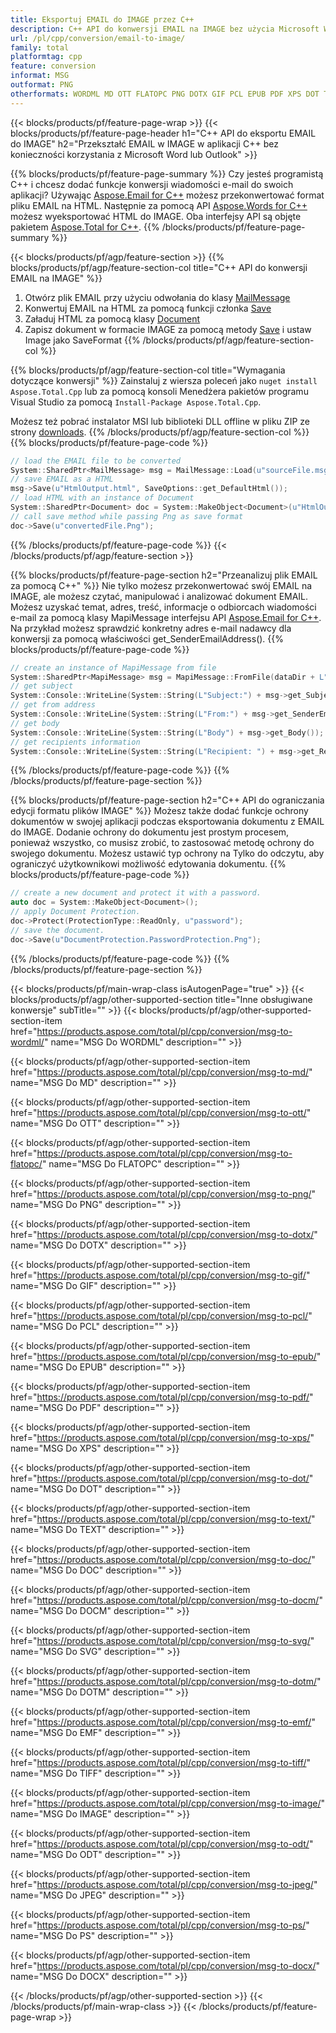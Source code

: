 ```yaml
---
title: Eksportuj EMAIL do IMAGE przez C++
description: C++ API do konwersji EMAIL na IMAGE bez użycia Microsoft Word lub Outlook
url: /pl/cpp/conversion/email-to-image/
family: total
platformtag: cpp
feature: conversion
informat: MSG
outformat: PNG
otherformats: WORDML MD OTT FLATOPC PNG DOTX GIF PCL EPUB PDF XPS DOT TEXT DOC DOCM SVG DOTM EMF TIFF BMP ODT JPEG PS DOCX
---
```

{{< blocks/products/pf/feature-page-wrap >}}
{{< blocks/products/pf/feature-page-header h1="C++ API do eksportu EMAIL do IMAGE" h2="Przekształć EMAIL w IMAGE w aplikacji C++ bez konieczności korzystania z Microsoft Word lub Outlook" >}}

{{% blocks/products/pf/feature-page-summary %}}
Czy jesteś programistą C++ i chcesz dodać funkcje konwersji wiadomości e-mail do swoich aplikacji? Używając [Aspose.Email for C++](https://products.aspose.com/email/cpp/) możesz przekonwertować format pliku EMAIL na HTML. Następnie za pomocą API [Aspose.Words for C++](https://products.aspose.com/words/cpp/) możesz wyeksportować HTML do IMAGE. Oba interfejsy API są objęte pakietem [Aspose.Total for C++](https://products.aspose.com/total/cpp/). 
{{% /blocks/products/pf/feature-page-summary  %}}

{{< blocks/products/pf/agp/feature-section >}}
{{% blocks/products/pf/agp/feature-section-col title="C++ API do konwersji EMAIL na IMAGE" %}}
1. Otwórz plik EMAIL przy użyciu odwołania do klasy [MailMessage](https://reference.aspose.com/email/cpp/class/aspose.email.mail_message)
2. Konwertuj EMAIL na HTML za pomocą funkcji członka [Save](https://reference.aspose.com/email/cpp/class/aspose.email.mail_message#a7e7c6b50c8db5a8bcc6934db02b4a786)
3. Załaduj HTML za pomocą klasy [Document](https://reference.aspose.com/words/cpp/class/aspose.words.document)
4. Zapisz dokument w formacie IMAGE za pomocą metody [Save](https://reference.aspose.com/words/cpp/class/aspose.words.document#save_string_saveformat) i ustaw Image jako SaveFormat
{{% /blocks/products/pf/agp/feature-section-col %}}

{{% blocks/products/pf/agp/feature-section-col title="Wymagania dotyczące konwersji" %}}
Zainstaluj z wiersza poleceń jako ```nuget install Aspose.Total.Cpp``` lub za pomocą konsoli Menedżera pakietów programu Visual Studio za pomocą ```Install-Package Aspose.Total.Cpp```.

Możesz też pobrać instalator MSI lub biblioteki DLL offline w pliku ZIP ze strony [downloads](https://downloads.aspose.com/total/cpp).
{{% /blocks/products/pf/agp/feature-section-col %}}
{{% blocks/products/pf/feature-page-code %}}

```cpp
// load the EMAIL file to be converted
System::SharedPtr<MailMessage> msg = MailMessage::Load(u"sourceFile.msg");
// save EMAIL as a HTML 
msg->Save(u"HtmlOutput.html", SaveOptions::get_DefaultHtml());  
// load HTML with an instance of Document
System::SharedPtr<Document> doc = System::MakeObject<Document>(u"HtmlOutput.html");
// call save method while passing Png as save format
doc->Save(u"convertedFile.Png");
```

{{% /blocks/products/pf/feature-page-code %}}
{{< /blocks/products/pf/agp/feature-section >}}

{{% blocks/products/pf/feature-page-section  h2="Przeanalizuj plik EMAIL za pomocą C++" %}}
Nie tylko możesz przekonwertować swój EMAIL na IMAGE, ale możesz czytać, manipulować i analizować dokument EMAIL. Możesz uzyskać temat, adres, treść, informacje o odbiorcach wiadomości e-mail za pomocą klasy MapiMessage interfejsu API [Aspose.Email for C++](https://products.aspose.com/email/cpp/). Na przykład możesz sprawdzić konkretny adres e-mail nadawcy dla konwersji za pomocą właściwości get_SenderEmailAddress().
{{% blocks/products/pf/feature-page-code %}}

```cpp
// create an instance of MapiMessage from file
System::SharedPtr<MapiMessage> msg = MapiMessage::FromFile(dataDir + L"message.msg");
// get subject
System::Console::WriteLine(System::String(L"Subject:") + msg->get_Subject());
// get from address
System::Console::WriteLine(System::String(L"From:") + msg->get_SenderEmailAddress());
// get body
System::Console::WriteLine(System::String(L"Body") + msg->get_Body());
// get recipients information
System::Console::WriteLine(System::String(L"Recipient: ") + msg->get_Recipients());
```
{{% /blocks/products/pf/feature-page-code  %}}
{{% /blocks/products/pf/feature-page-section %}}

{{% blocks/products/pf/feature-page-section  h2="C++ API do ograniczania edycji formatu plików IMAGE" %}}
Możesz także dodać funkcje ochrony dokumentów w swojej aplikacji podczas eksportowania dokumentu z EMAIL do IMAGE. Dodanie ochrony do dokumentu jest prostym procesem, ponieważ wszystko, co musisz zrobić, to zastosować metodę ochrony do swojego dokumentu. Możesz ustawić typ ochrony na Tylko do odczytu, aby ograniczyć użytkownikowi możliwość edytowania dokumentu.
{{% blocks/products/pf/feature-page-code %}}

```cpp
// create a new document and protect it with a password.
auto doc = System::MakeObject<Document>();
// apply Document Protection.
doc->Protect(ProtectionType::ReadOnly, u"password");
// save the document.
doc->Save(u"DocumentProtection.PasswordProtection.Png");
```
{{% /blocks/products/pf/feature-page-code  %}}
{{% /blocks/products/pf/feature-page-section %}}

{{< blocks/products/pf/main-wrap-class isAutogenPage="true" >}}
{{< blocks/products/pf/agp/other-supported-section title="Inne obsługiwane konwersje" subTitle="" >}}
{{< blocks/products/pf/agp/other-supported-section-item href="https://products.aspose.com/total/pl/cpp/conversion/msg-to-wordml/" name="MSG Do WORDML" description="" >}}

{{< blocks/products/pf/agp/other-supported-section-item href="https://products.aspose.com/total/pl/cpp/conversion/msg-to-md/" name="MSG Do MD" description="" >}}

{{< blocks/products/pf/agp/other-supported-section-item href="https://products.aspose.com/total/pl/cpp/conversion/msg-to-ott/" name="MSG Do OTT" description="" >}}

{{< blocks/products/pf/agp/other-supported-section-item href="https://products.aspose.com/total/pl/cpp/conversion/msg-to-flatopc/" name="MSG Do FLATOPC" description="" >}}

{{< blocks/products/pf/agp/other-supported-section-item href="https://products.aspose.com/total/pl/cpp/conversion/msg-to-png/" name="MSG Do PNG" description="" >}}

{{< blocks/products/pf/agp/other-supported-section-item href="https://products.aspose.com/total/pl/cpp/conversion/msg-to-dotx/" name="MSG Do DOTX" description="" >}}

{{< blocks/products/pf/agp/other-supported-section-item href="https://products.aspose.com/total/pl/cpp/conversion/msg-to-gif/" name="MSG Do GIF" description="" >}}

{{< blocks/products/pf/agp/other-supported-section-item href="https://products.aspose.com/total/pl/cpp/conversion/msg-to-pcl/" name="MSG Do PCL" description="" >}}

{{< blocks/products/pf/agp/other-supported-section-item href="https://products.aspose.com/total/pl/cpp/conversion/msg-to-epub/" name="MSG Do EPUB" description="" >}}

{{< blocks/products/pf/agp/other-supported-section-item href="https://products.aspose.com/total/pl/cpp/conversion/msg-to-pdf/" name="MSG Do PDF" description="" >}}

{{< blocks/products/pf/agp/other-supported-section-item href="https://products.aspose.com/total/pl/cpp/conversion/msg-to-xps/" name="MSG Do XPS" description="" >}}

{{< blocks/products/pf/agp/other-supported-section-item href="https://products.aspose.com/total/pl/cpp/conversion/msg-to-dot/" name="MSG Do DOT" description="" >}}

{{< blocks/products/pf/agp/other-supported-section-item href="https://products.aspose.com/total/pl/cpp/conversion/msg-to-text/" name="MSG Do TEXT" description="" >}}

{{< blocks/products/pf/agp/other-supported-section-item href="https://products.aspose.com/total/pl/cpp/conversion/msg-to-doc/" name="MSG Do DOC" description="" >}}

{{< blocks/products/pf/agp/other-supported-section-item href="https://products.aspose.com/total/pl/cpp/conversion/msg-to-docm/" name="MSG Do DOCM" description="" >}}

{{< blocks/products/pf/agp/other-supported-section-item href="https://products.aspose.com/total/pl/cpp/conversion/msg-to-svg/" name="MSG Do SVG" description="" >}}

{{< blocks/products/pf/agp/other-supported-section-item href="https://products.aspose.com/total/pl/cpp/conversion/msg-to-dotm/" name="MSG Do DOTM" description="" >}}

{{< blocks/products/pf/agp/other-supported-section-item href="https://products.aspose.com/total/pl/cpp/conversion/msg-to-emf/" name="MSG Do EMF" description="" >}}

{{< blocks/products/pf/agp/other-supported-section-item href="https://products.aspose.com/total/pl/cpp/conversion/msg-to-tiff/" name="MSG Do TIFF" description="" >}}

{{< blocks/products/pf/agp/other-supported-section-item href="https://products.aspose.com/total/pl/cpp/conversion/msg-to-image/" name="MSG Do IMAGE" description="" >}}

{{< blocks/products/pf/agp/other-supported-section-item href="https://products.aspose.com/total/pl/cpp/conversion/msg-to-odt/" name="MSG Do ODT" description="" >}}

{{< blocks/products/pf/agp/other-supported-section-item href="https://products.aspose.com/total/pl/cpp/conversion/msg-to-jpeg/" name="MSG Do JPEG" description="" >}}

{{< blocks/products/pf/agp/other-supported-section-item href="https://products.aspose.com/total/pl/cpp/conversion/msg-to-ps/" name="MSG Do PS" description="" >}}

{{< blocks/products/pf/agp/other-supported-section-item href="https://products.aspose.com/total/pl/cpp/conversion/msg-to-docx/" name="MSG Do DOCX" description="" >}}


{{< /blocks/products/pf/agp/other-supported-section >}}
{{< /blocks/products/pf/main-wrap-class >}}
{{< /blocks/products/pf/feature-page-wrap >}}